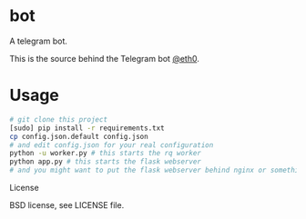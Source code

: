 # bot

A telegram bot.

This is the source behind the Telegram bot [@eth0]( https://telegram.me/eth0_bot ).

# Usage

```bash
# git clone this project
[sudo] pip install -r requirements.txt
cp config.json.default config.json
# and edit config.json for your real configuration
python -u worker.py # this starts the rq worker
python app.py # this starts the flask webserver
# and you might want to put the flask webserver behind nginx or something
```

License

BSD license, see LICENSE file.
